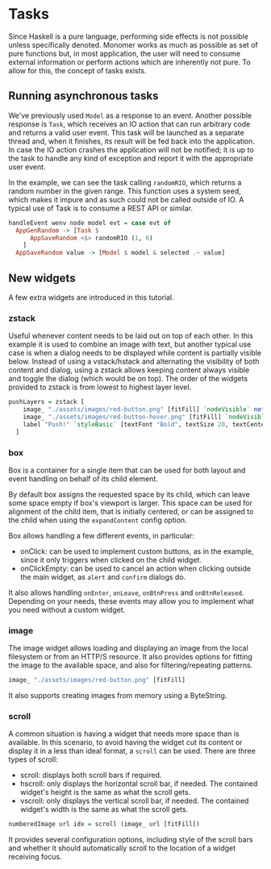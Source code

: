 # Tasks

Since Haskell is a pure language, performing side effects is not possible unless
specifically denoted. Monomer works as much as possible as set of pure functions
but, in most application, the user will need to consume external information or
perform actions which are inherently not pure. To allow for this, the concept of
tasks exists.

## Running asynchronous tasks

We've previously used `Model` as a response to an event. Another possible
response is `Task`, which receives an IO action that can run arbitrary code and
returns a valid user event. This task will be launched as a separate thread and,
when it finishes, its result will be fed back into the application. In case the
IO action crashes the application will not be notified; it is up to the task to
handle any kind of exception and report it with the appropriate user event.

In the example, we can see the task calling `randomRIO`, which returns a random
number in the given range. This function uses a system seed, which makes it
impure and as such could not be called outside of IO. A typical use of Task
is to consume a REST API or similar.

```haskell
handleEvent wenv node model evt = case evt of
  AppGenRandom -> [Task $
      AppSaveRandom <$> randomRIO (1, 6)
    ]
  AppSaveRandom value -> [Model $ model & selected .~ value]
```

## New widgets

A few extra widgets are introduced in this tutorial.

### zstack

Useful whenever content needs to be laid out on top of each other. In this
example it is used to combine an image with text, but another typical use case
is when a dialog needs to be displayed while content is partially visible below.
Instead of using a vstack/hstack and alternating the visibility of both content
and dialog, using a zstack allows keeping content always visible and toggle the
dialog (which would be on top). The order of the widgets provided to zstack is
from lowest to highest layer level.

```haskell
pushLayers = zstack [
    image_ "./assets/images/red-button.png" [fitFill] `nodeVisible` not (model ^. hoverButton),
    image_ "./assets/images/red-button-hover.png" [fitFill] `nodeVisible` model ^. hoverButton,
    label "Push!" `styleBasic` [textFont "Bold", textSize 20, textCenter]
  ]
```

### box

Box is a container for a single item that can be used for both layout and event
handling on behalf of its child element.

By default box assigns the requested space by its child, which can leave some
space empty if box's viewport is larger. This space can be used for alignment of
the child item, that is initially centered, or can be assigned to the child when
using the `expandContent` config option.

Box allows handling a few different events, in particular:

- onClick: can be used to implement custom buttons, as in the example, since it
  only triggers when clicked on the child widget.
- onClickEmpty: can be used to cancel an action when clicking outside the main
  widget, as `alert` and `confirm` dialogs do.

It also allows handling `onEnter`, `onLeave`, `onBtnPress` and `onBtnReleased`.
Depending on your needs, these events may allow you to implement what you need
without a custom widget.

### image

The image widget allows loading and displaying an image from the local
filesystem or from an HTTP/S resource. It also provides options for fitting the
image to the available space, and also for filtering/repeating patterns.

```haskell
image_ "./assets/images/red-button.png" [fitFill]
```

It also supports creating images from memory using a ByteString.

### scroll

A common situation is having a widget that needs more space than is available. In
this scenario, to avoid having the widget cut its content or display it in a less
than ideal format, a `scroll` can be used. There are three types of scroll:

- scroll: displays both scroll bars if required.
- hscroll: only displays the horizontal scroll bar, if needed. The contained
  widget's height is the same as what the scroll gets.
- vscroll: only displays the vertical scroll bar, if needed. The contained
  widget's width is the same as what the scroll gets.

```haskell
numberedImage url idx = scroll (image_ url [fitFill])
```

It provides several configuration options, including style of the scroll bars
and whether it should automatically scroll to the location of a widget receiving
focus.
